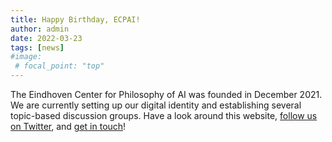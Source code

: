 ```yaml
---
title: Happy Birthday, ECPAI!
author: admin
date: 2022-03-23
tags: [news]
#image:
 # focal_point: "top"
---
```


The Eindhoven Center for Philosophy of AI was founded in December 2021. We are currently setting up our digital identity and establishing several topic-based discussion groups. Have a look around this website, [follow us on Twitter](https://twitter.com/ephil_ai), and [get in touch](/#contact)!
